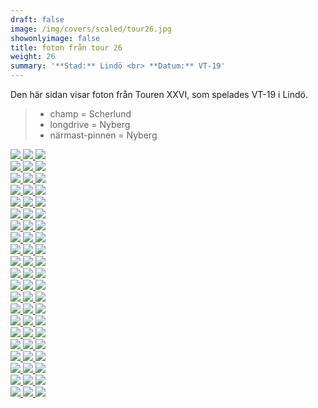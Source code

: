 ```yaml
---  
draft: false  
image: /img/covers/scaled/tour26.jpg  
showonlyimage: false  
title: foton från tour 26  
weight: 26  
summary: '**Stad:** Lindö <br> **Datum:** VT-19'  
---
```


Den här sidan visar foton från Touren XXVI, som spelades VT-19 i Lindö.

> -   champ = Scherlund  
> -   longdrive = Nyberg  
> -   närmast-pinnen = Nyberg

<div class="col-md-8"> <div class="row">  
<a href="/img/tour26/scaled/001.JPG" data-toggle="lightbox"         data-gallery="example-gallery" class="col-sm-4">
<img src="/img/tour26/thumbs/001.JPG" class="img-fluid"> </a>  
<a href="/img/tour26/scaled/002.JPG" data-toggle="lightbox"         data-gallery="example-gallery" class="col-sm-4">
<img src="/img/tour26/thumbs/002.JPG" class="img-fluid"> </a>  
<a href="/img/tour26/scaled/003.JPG" data-toggle="lightbox"         data-gallery="example-gallery" class="col-sm-4">
<img src="/img/tour26/thumbs/003.JPG" class="img-fluid"> </a> </div>
<div class="row">  
<a href="/img/tour26/scaled/004.JPG" data-toggle="lightbox"         data-gallery="example-gallery" class="col-sm-4">
<img src="/img/tour26/thumbs/004.JPG" class="img-fluid"> </a>  
<a href="/img/tour26/scaled/005.JPG" data-toggle="lightbox"         data-gallery="example-gallery" class="col-sm-4">
<img src="/img/tour26/thumbs/005.JPG" class="img-fluid"> </a>  
<a href="/img/tour26/scaled/006.JPG" data-toggle="lightbox"         data-gallery="example-gallery" class="col-sm-4">
<img src="/img/tour26/thumbs/006.JPG" class="img-fluid"> </a> </div>
<div class="row">  
<a href="/img/tour26/scaled/007.JPG" data-toggle="lightbox"         data-gallery="example-gallery" class="col-sm-4">
<img src="/img/tour26/thumbs/007.JPG" class="img-fluid"> </a>  
<a href="/img/tour26/scaled/008.JPG" data-toggle="lightbox"         data-gallery="example-gallery" class="col-sm-4">
<img src="/img/tour26/thumbs/008.JPG" class="img-fluid"> </a>  
<a href="/img/tour26/scaled/009.JPG" data-toggle="lightbox"         data-gallery="example-gallery" class="col-sm-4">
<img src="/img/tour26/thumbs/009.JPG" class="img-fluid"> </a> </div>
<div class="row">  
<a href="/img/tour26/scaled/010.JPG" data-toggle="lightbox"         data-gallery="example-gallery" class="col-sm-4">
<img src="/img/tour26/thumbs/010.JPG" class="img-fluid"> </a>  
<a href="/img/tour26/scaled/011.JPG" data-toggle="lightbox"         data-gallery="example-gallery" class="col-sm-4">
<img src="/img/tour26/thumbs/011.JPG" class="img-fluid"> </a>  
<a href="/img/tour26/scaled/012.JPG" data-toggle="lightbox"         data-gallery="example-gallery" class="col-sm-4">
<img src="/img/tour26/thumbs/012.JPG" class="img-fluid"> </a> </div>
<div class="row">  
<a href="/img/tour26/scaled/013.JPG" data-toggle="lightbox"         data-gallery="example-gallery" class="col-sm-4">
<img src="/img/tour26/thumbs/013.JPG" class="img-fluid"> </a>  
<a href="/img/tour26/scaled/014.JPG" data-toggle="lightbox"         data-gallery="example-gallery" class="col-sm-4">
<img src="/img/tour26/thumbs/014.JPG" class="img-fluid"> </a>  
<a href="/img/tour26/scaled/015.JPG" data-toggle="lightbox"         data-gallery="example-gallery" class="col-sm-4">
<img src="/img/tour26/thumbs/015.JPG" class="img-fluid"> </a> </div>
<div class="row">  
<a href="/img/tour26/scaled/016.JPG" data-toggle="lightbox"         data-gallery="example-gallery" class="col-sm-4">
<img src="/img/tour26/thumbs/016.JPG" class="img-fluid"> </a>  
<a href="/img/tour26/scaled/017.JPG" data-toggle="lightbox"         data-gallery="example-gallery" class="col-sm-4">
<img src="/img/tour26/thumbs/017.JPG" class="img-fluid"> </a>  
<a href="/img/tour26/scaled/018.JPG" data-toggle="lightbox"         data-gallery="example-gallery" class="col-sm-4">
<img src="/img/tour26/thumbs/018.JPG" class="img-fluid"> </a> </div>
<div class="row">  
<a href="/img/tour26/scaled/019.JPG" data-toggle="lightbox"         data-gallery="example-gallery" class="col-sm-4">
<img src="/img/tour26/thumbs/019.JPG" class="img-fluid"> </a>  
<a href="/img/tour26/scaled/020.JPG" data-toggle="lightbox"         data-gallery="example-gallery" class="col-sm-4">
<img src="/img/tour26/thumbs/020.JPG" class="img-fluid"> </a>  
<a href="/img/tour26/scaled/021.JPG" data-toggle="lightbox"         data-gallery="example-gallery" class="col-sm-4">
<img src="/img/tour26/thumbs/021.JPG" class="img-fluid"> </a> </div>
<div class="row">  
<a href="/img/tour26/scaled/022.JPG" data-toggle="lightbox"         data-gallery="example-gallery" class="col-sm-4">
<img src="/img/tour26/thumbs/022.JPG" class="img-fluid"> </a>  
<a href="/img/tour26/scaled/023.JPG" data-toggle="lightbox"         data-gallery="example-gallery" class="col-sm-4">
<img src="/img/tour26/thumbs/023.JPG" class="img-fluid"> </a>  
<a href="/img/tour26/scaled/024.JPG" data-toggle="lightbox"         data-gallery="example-gallery" class="col-sm-4">
<img src="/img/tour26/thumbs/024.JPG" class="img-fluid"> </a> </div>
<div class="row">  
<a href="/img/tour26/scaled/025.JPG" data-toggle="lightbox"         data-gallery="example-gallery" class="col-sm-4">
<img src="/img/tour26/thumbs/025.JPG" class="img-fluid"> </a>  
<a href="/img/tour26/scaled/026.JPG" data-toggle="lightbox"         data-gallery="example-gallery" class="col-sm-4">
<img src="/img/tour26/thumbs/026.JPG" class="img-fluid"> </a>  
<a href="/img/tour26/scaled/027.JPG" data-toggle="lightbox"         data-gallery="example-gallery" class="col-sm-4">
<img src="/img/tour26/thumbs/027.JPG" class="img-fluid"> </a> </div>
<div class="row">  
<a href="/img/tour26/scaled/028.JPG" data-toggle="lightbox"         data-gallery="example-gallery" class="col-sm-4">
<img src="/img/tour26/thumbs/028.JPG" class="img-fluid"> </a>  
<a href="/img/tour26/scaled/029.JPG" data-toggle="lightbox"         data-gallery="example-gallery" class="col-sm-4">
<img src="/img/tour26/thumbs/029.JPG" class="img-fluid"> </a>  
<a href="/img/tour26/scaled/030.JPG" data-toggle="lightbox"         data-gallery="example-gallery" class="col-sm-4">
<img src="/img/tour26/thumbs/030.JPG" class="img-fluid"> </a> </div>
<div class="row">  
<a href="/img/tour26/scaled/031.JPG" data-toggle="lightbox"         data-gallery="example-gallery" class="col-sm-4">
<img src="/img/tour26/thumbs/031.JPG" class="img-fluid"> </a>  
<a href="/img/tour26/scaled/032.JPG" data-toggle="lightbox"         data-gallery="example-gallery" class="col-sm-4">
<img src="/img/tour26/thumbs/032.JPG" class="img-fluid"> </a>  
<a href="/img/tour26/scaled/033.JPG" data-toggle="lightbox"         data-gallery="example-gallery" class="col-sm-4">
<img src="/img/tour26/thumbs/033.JPG" class="img-fluid"> </a> </div>
<div class="row">  
<a href="/img/tour26/scaled/034.JPG" data-toggle="lightbox"         data-gallery="example-gallery" class="col-sm-4">
<img src="/img/tour26/thumbs/034.JPG" class="img-fluid"> </a>  
<a href="/img/tour26/scaled/035.JPG" data-toggle="lightbox"         data-gallery="example-gallery" class="col-sm-4">
<img src="/img/tour26/thumbs/035.JPG" class="img-fluid"> </a>  
<a href="/img/tour26/scaled/036.JPG" data-toggle="lightbox"         data-gallery="example-gallery" class="col-sm-4">
<img src="/img/tour26/thumbs/036.JPG" class="img-fluid"> </a> </div>
<div class="row">  
<a href="/img/tour26/scaled/037.JPG" data-toggle="lightbox"         data-gallery="example-gallery" class="col-sm-4">
<img src="/img/tour26/thumbs/037.JPG" class="img-fluid"> </a>  
<a href="/img/tour26/scaled/038.JPG" data-toggle="lightbox"         data-gallery="example-gallery" class="col-sm-4">
<img src="/img/tour26/thumbs/038.JPG" class="img-fluid"> </a>  
<a href="/img/tour26/scaled/039.JPG" data-toggle="lightbox"         data-gallery="example-gallery" class="col-sm-4">
<img src="/img/tour26/thumbs/039.JPG" class="img-fluid"> </a> </div>
<div class="row">  
<a href="/img/tour26/scaled/040.JPG" data-toggle="lightbox"         data-gallery="example-gallery" class="col-sm-4">
<img src="/img/tour26/thumbs/040.JPG" class="img-fluid"> </a>  
<a href="/img/tour26/scaled/041.JPG" data-toggle="lightbox"         data-gallery="example-gallery" class="col-sm-4">
<img src="/img/tour26/thumbs/041.JPG" class="img-fluid"> </a>  
<a href="/img/tour26/scaled/042.JPG" data-toggle="lightbox"         data-gallery="example-gallery" class="col-sm-4">
<img src="/img/tour26/thumbs/042.JPG" class="img-fluid"> </a> </div>
<div class="row">  
<a href="/img/tour26/scaled/043.JPG" data-toggle="lightbox"         data-gallery="example-gallery" class="col-sm-4">
<img src="/img/tour26/thumbs/043.JPG" class="img-fluid"> </a>  
<a href="/img/tour26/scaled/044.JPG" data-toggle="lightbox"         data-gallery="example-gallery" class="col-sm-4">
<img src="/img/tour26/thumbs/044.JPG" class="img-fluid"> </a>  
<a href="/img/tour26/scaled/045.JPG" data-toggle="lightbox"         data-gallery="example-gallery" class="col-sm-4">
<img src="/img/tour26/thumbs/045.JPG" class="img-fluid"> </a> </div>
<div class="row">  
<a href="/img/tour26/scaled/046.JPG" data-toggle="lightbox"         data-gallery="example-gallery" class="col-sm-4">
<img src="/img/tour26/thumbs/046.JPG" class="img-fluid"> </a>  
<a href="/img/tour26/scaled/047.JPG" data-toggle="lightbox"         data-gallery="example-gallery" class="col-sm-4">
<img src="/img/tour26/thumbs/047.JPG" class="img-fluid"> </a>  
<a href="/img/tour26/scaled/048.JPG" data-toggle="lightbox"         data-gallery="example-gallery" class="col-sm-4">
<img src="/img/tour26/thumbs/048.JPG" class="img-fluid"> </a> </div>
<div class="row">  
<a href="/img/tour26/scaled/049.JPG" data-toggle="lightbox"         data-gallery="example-gallery" class="col-sm-4">
<img src="/img/tour26/thumbs/049.JPG" class="img-fluid"> </a>  
<a href="/img/tour26/scaled/050.JPG" data-toggle="lightbox"         data-gallery="example-gallery" class="col-sm-4">
<img src="/img/tour26/thumbs/050.JPG" class="img-fluid"> </a>  
<a href="/img/tour26/scaled/051.JPG" data-toggle="lightbox"         data-gallery="example-gallery" class="col-sm-4">
<img src="/img/tour26/thumbs/051.JPG" class="img-fluid"> </a> </div>
<div class="row">  
<a href="/img/tour26/scaled/052.JPG" data-toggle="lightbox"         data-gallery="example-gallery" class="col-sm-4">
<img src="/img/tour26/thumbs/052.JPG" class="img-fluid"> </a>  
<a href="/img/tour26/scaled/053.JPG" data-toggle="lightbox"         data-gallery="example-gallery" class="col-sm-4">
<img src="/img/tour26/thumbs/053.JPG" class="img-fluid"> </a>  
<a href="/img/tour26/scaled/054.JPG" data-toggle="lightbox"         data-gallery="example-gallery" class="col-sm-4">
<img src="/img/tour26/thumbs/054.JPG" class="img-fluid"> </a> </div>
<div class="row">  
<a href="/img/tour26/scaled/055.JPG" data-toggle="lightbox"         data-gallery="example-gallery" class="col-sm-4">
<img src="/img/tour26/thumbs/055.JPG" class="img-fluid"> </a>  
<a href="/img/tour26/scaled/056.JPG" data-toggle="lightbox"         data-gallery="example-gallery" class="col-sm-4">
<img src="/img/tour26/thumbs/056.JPG" class="img-fluid"> </a>  
<a href="/img/tour26/scaled/057.JPG" data-toggle="lightbox"         data-gallery="example-gallery" class="col-sm-4">
<img src="/img/tour26/thumbs/057.JPG" class="img-fluid"> </a> </div>
<div class="row">  
<a href="/img/tour26/scaled/058.JPG" data-toggle="lightbox"         data-gallery="example-gallery" class="col-sm-4">
<img src="/img/tour26/thumbs/058.JPG" class="img-fluid"> </a>  
<a href="/img/tour26/scaled/059.JPG" data-toggle="lightbox"         data-gallery="example-gallery" class="col-sm-4">
<img src="/img/tour26/thumbs/059.JPG" class="img-fluid"> </a>  
<a href="/img/tour26/scaled/060.JPG" data-toggle="lightbox"         data-gallery="example-gallery" class="col-sm-4">
<img src="/img/tour26/thumbs/060.JPG" class="img-fluid"> </a> </div>
<div class="row">  
<a href="/img/tour26/scaled/061.JPG" data-toggle="lightbox"         data-gallery="example-gallery" class="col-sm-4">
<img src="/img/tour26/thumbs/061.JPG" class="img-fluid"> </a>  
<a href="/img/tour26/scaled/062.JPG" data-toggle="lightbox"         data-gallery="example-gallery" class="col-sm-4">
<img src="/img/tour26/thumbs/062.JPG" class="img-fluid"> </a>  
<a href="/img/tour26/scaled/063.PNG" data-toggle="lightbox"         data-gallery="example-gallery" class="col-sm-4">
<img src="/img/tour26/thumbs/063.PNG" class="img-fluid"> </a> </div>
</div>
